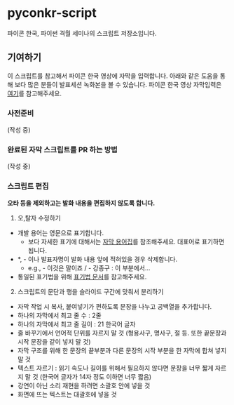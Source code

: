 # pyconkr-script
파이콘 한국, 파이썬 격월 세미나의 스크립트 저장소입니다.

## 기여하기
이 스크립트를 참고해서 파이콘 한국 영상에 자막을 입력합니다. 아래와 같은 도움을 통해 보다 많은 분들이 발표세션 녹화본을 볼 수 있습니다.
파이콘 한국 영상 자막입력은 [여기](https://github.com/pythonkr/pyconkr-guide/blob/master/subtitles/00-getting-started.md)를 참고해주세요.

### 사전준비
(작성 중)

### 완료된 자막 스크립트를 PR 하는 방법
(작성 중)

### 스크립트 편집
**오타 등을 제외하고는 발화 내용을 편집하지 않도록 합니다.**
1. 오,탈자 수정하기
- 개발 용어는 영문으로 표기합니다.
    - 보다 자세한 표기에 대해서는 [자막 용어집](https://github.com/pythonkr/python-terms)를 참조해주세요. 대표어로 표기하면 됩니다.
- \*, - 이나 발표자명이 발화 내용 앞에 적혀있을 경우 삭제합니다.
    - e.g., - 이것은 말이죠 / - 강종구 : 이 부분에서...
- 통일된 표기법을 위해 [표기법 문서](https://github.com/pythonkr/pyconkr-script/blob/master/subtitle-notation.md)를 참고해주세요.

2. 스크립트의 문단과 행을 슬라이드 구간에 맞춰서 분리하기
- 자막 작업 시 복사, 붙여넣기가 편하도록 문장을 나누고 공백열을 추가합니다.
- 하나의 자막에서 최고 줄 수 : 2줄
- 하나의 자막에서 최고 줄 길이 : 21 한국어 글자
- 줄 바꾸기에서 언어적 단위를 자르지 말 것 (형용사구, 명사구, 절 등. 또한 끝문장과 시작 문장을 같이 넣지 말 것)
- 자막 구조를 위해 한 문장의 끝부분과 다른 문장의 시작 부분을 한 자막에 합쳐 넣지 말 것
- 텍스트 자르기 : 읽기 속도나 길이를 위해서 필요하지 않다면 문장을 너무 짧게 자르지 말 것 (한국어 글자가 14자 정도 이하면 너무 짧음)
- 강연이 아닌 소리 재현을 하려면 소괄호 안에 넣을 것
- 화면에 뜨는 텍스트는 대괄호에 넣을 것
